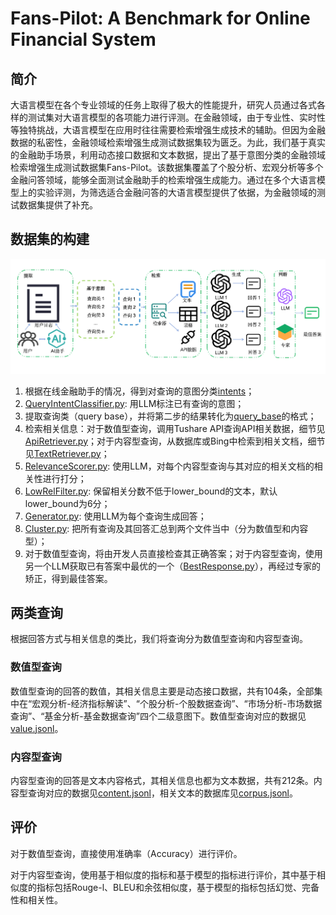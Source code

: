 # Fans-Pilot: A Benchmark for Online Financial System
## 简介
大语言模型在各个专业领域的任务上取得了极大的性能提升，研究人员通过各式各样的测试集对大语言模型的各项能力进行评测。在金融领域，由于专业性、实时性等独特挑战，大语言模型在应用时往往需要检索增强生成技术的辅助。但因为金融数据的私密性，金融领域检索增强生成测试数据集较为匮乏。为此，我们基于真实的金融助手场景，利用动态接口数据和文本数据，提出了基于意图分类的金融领域检索增强生成测试数据集Fans-Pilot。该数据集覆盖了个股分析、宏观分析等多个金融问答领域，能够全面测试金融助手的检索增强生成能力。通过在多个大语言模型上的实验评测，为筛选适合金融问答的大语言模型提供了依据，为金融领域的测试数据集提供了补充。

## 数据集的构建
![构建流程](assets/financial-benchmark-workflow.png)
1. 根据在线金融助手的情况，得到对查询的意图分类[intents](query_base/intents.json)；
2. [QueryIntentClassifier.py](generate/QueryIntentClassifier.py): 用LLM标注已有查询的意图；
3. 提取查询类（query base），并将第二步的结果转化为[query_base](query_base/query_base.json)的格式；
4. 检索相关信息：对于数值型查询，调用Tushare API查询API相关数据，细节见[ApiRetriever.py](generate/ApiRetriever.py)；对于内容型查询，从数据库或Bing中检索到相关文档，细节见[TextRetriever.py](generate/TextRetriever.py)；
5. [RelevanceScorer.py](generate/RelevanceScorer.py): 使用LLM，对每个内容型查询与其对应的相关文档的相关性进行打分；
6. [LowRelFilter.py](generate/LowRelFilter.py): 保留相关分数不低于lower_bound的文本，默认lower_bound为6分；
7. [Generator.py](generate/Generator.py): 使用LLM为每个查询生成回答；
8. [Cluster.py](generate/Cluster.py): 把所有查询及其回答汇总到两个文件当中（分为数值型和内容型）；
9. 对于数值型查询，将由开发人员直接检查其正确答案；对于内容型查询，使用另一个LLM获取已有答案中最优的一个（[BestResponse.py](evaluate/BestResponse.py)），再经过专家的矫正，得到最佳答案。


## 两类查询
根据回答方式与相关信息的类比，我们将查询分为数值型查询和内容型查询。

### 数值型查询
数值型查询的回答的数值，其相关信息主要是动态接口数据，共有104条，全部集中在“宏观分析-经济指标解读”、“个股分析-个股数据查询”、“市场分析-市场数据查询”、“基金分析-基金数据查询”四个二级意图下。数值型查询对应的数据见[value.jsonl](dataset/value.jsonl)。

### 内容型查询
内容型查询的回答是文本内容格式，其相关信息也都为文本数据，共有212条。内容型查询对应的数据见[content.jsonl](dataset/content.jsonl)，相关文本的数据库见[corpus.jsonl](dataset/corpus.jsonl)。

## 评价
对于数值型查询，直接使用准确率（Accuracy）进行评价。

对于内容型查询，使用基于相似度的指标和基于模型的指标进行评价，其中基于相似度的指标包括Rouge-l、BLEU和余弦相似度，基于模型的指标包括幻觉、完备性和相关性。


